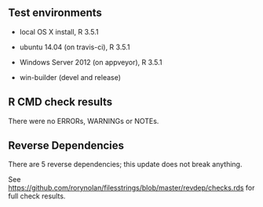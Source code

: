 


## Test environments

* local OS X install, R 3.5.1

* ubuntu 14.04 (on travis-ci), R 3.5.1

* Windows Server 2012 (on appveyor), R 3.5.1

* win-builder (devel and release)



## R CMD check results

There were no ERRORs, WARNINGs or NOTEs.



## Reverse Dependencies

There are 5 reverse dependencies; this update does not break anything. 

See https://github.com/rorynolan/filesstrings/blob/master/revdep/checks.rds for full check results.
